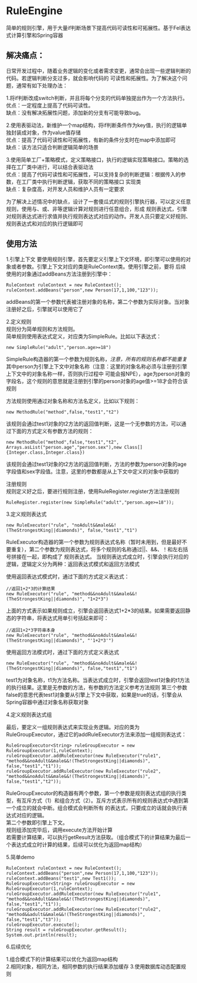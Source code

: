 # RuleEngine
简单的规则引擎，用于大量if判断场景下提高代码可读性和可拓展性。基于Fel表达式计算引擎和Spring容器  
## 解决痛点：
日常开发过程中，随着业务逻辑的变化或者需求变更，通常会出现一些逻辑判断的代码。若逻辑判断分支过多，就会影响代码的
可读性和拓展性。为了解决这个问题，通常有如下处理办法：  

1.将if判断改成switch判断，并且将每个分支的代码单独提出作为一个方法执行。  
优点：一定程度上提高了代码可读性。  
缺点：没有解决拓展性问题，添加新的分支有可能导致bug。  
  
2.使用表驱动法，新维护一个map结构，将if判断条件作为key值，执行的逻辑单独封装成对象，作为value值存储  
优点：提高了代码可读性和可拓展性，有新的条件分支时在map中添加即可  
缺点：该方法只适合判断逻辑简单的场景   
 
3.使用简单工厂+策略模式，定义策略接口，执行的逻辑实现策略接口。策略的选择在工厂类中进行，可以结合表驱动法  
优点：提高了代码可读性和可拓展性，可以支持复杂的判断逻辑：根据传入的参数，在工厂类中执行判断逻辑，获取不同的策略接口
实现类  
缺点：复杂度高，对开发人员和维护人员有一定要求      

为了解决上述情况中的缺点，设计了一套傻瓜式的规则引擎执行器，可以定义任意规则，使用与、或、非等逻辑计算对规则进行任意组合，形成
规则表达式，引擎对规则表达式进行求值并执行规则表达式对应的动作。开发人员只要定义好规则、规则表达式和对应的执行逻辑即可
## 使用方法
1.引擎上下文
要使用规则引擎，首先要定义引擎上下文环境，即引擎可以使用的对象或者参数。引擎上下文对应的类是RuleContext类。使用引擎之前，要将
后续使用的对象通过addBeans方法注册到引擎中：
```
RuleContext ruleContext = new RuleContext();
ruleContext.addBeans("person",new Person(17,1,100,"123"));
```
addBeans的第一个参数代表被注册对象的名称，第二个参数为实际对象。当对象注册好之后，引擎就可以使用它了
  
2.定义规则  
规则分为简单规则和方法规则。  
简单规则使用表达式定义，对应类为SimpleRule。比如以下表达式：
```
new SimpleRule("adult","person.age>=18")
```
SimpleRule构造器的第一个参数为规则名称，*_注意，所有的规则名称都不能重复_*  
其中person为引擎上下文中对象名称（注意：这里的对象名称必须与注册到引擎上下文中的对象名称一样，否则执行过程中
可能会报NPE），age为person对象的字段名，这个规则的意思就是注册到引擎的person对象的age值>=18才会符合该规则  

方法规则使用通过对象名称和方法名定义，比如以下规则：
```
new MethodRule("method",false,"test1","t2")
```
该规则会通过test1对象的t2方法的返回值判断，这是一个无参数的方法，可以通过下面的方式定义有参数方法的规则：
```
new MethodRule("method",false,"test1","t2", Arrays.asList("person.age","person.sex"),new Class[]{Integer.class,Integer.class})
```
该规则会通过test1对象的t2方法的返回值判断，方法的参数为person对象的age字段值和sex字段值。注意，这里的参数都是从上下文中定义的对象中获取的

注册规则  
规则定义好之后，要进行规则注册，使用RuleRegister.register方法注册规则
```
RuleRegister.register(new SimpleRule("adult","person.age>=18"));
```

3.定义规则表达式

```
new RuleExecutor("rule", "noAdult&&male&&!(TheStrongestKing||diamonds)", false,"test1","t1")
```
RuleExecutor构造器的第一个参数为规则表达式名称（暂时未用到，但是最好不要重复），第二个参数为规则表达式，将多个规则的名称通过||、&&、！和左右括号拼接在一起，即构成了
规则表达式。
当规则表达式成立时，引擎会执行对应的逻辑，逻辑定义分为两种：返回表达式模式和返回方法模式

使用返回表达式模式时，通过下面的方式定义表达式：
```
//返回1+2*3的计算结果
new RuleExecutor("rule", "method&&noAdult&&male&&!(TheStrongestKing||diamonds)", "1+2*3")
```
上面的方式表示如果规则成立，引擎会返回表达式1+2*3的结果。如果需要返回静态的字符串，将表达式用单引号括起来即可：
```
//返回1+2*3字符串本身
new RuleExecutor("rule", "method&&noAdult&&male&&!(TheStrongestKing||diamonds)", "'1+2*3'")
```

使用返回方法模式时，通过下面的方式定义表达式
```
new RuleExecutor("rule", "method&&noAdult&&male&&!(TheStrongestKing||diamonds)", false,"test1","t1")
```
test1为对象名称，t1为方法名称。当表达式成立时，引擎会返回test1对象的t1方法的执行结果。这里是无参数的方法，有参数的方法定义参考方法规则
第三个参数false的意思代表test1对象要从引擎上下文中获取，如果是true的话，引擎会从Spring容器中通过对象名称获取对象

4.定义规则表达式组  

最后，要定义一组规则表达式来实现业务逻辑。对应的类为RuleGroupExecutor，通过它的addRuleExecutor方法来添加一组规则表达式：
```
RuleGroupExecutor<String> ruleGroupExecutor = new RuleGroupExecutor(1,ruleContext);
ruleGroupExecutor.addRuleExecutor(new RuleExecutor("rule1", "method&&noAdult&&male&&!(TheStrongestKing||diamonds)", false,"test1","t1"));
ruleGroupExecutor.addRuleExecutor(new RuleExecutor("rule2", "method&&noAdult&&male&&!(TheStrongestKing||diamonds)", false,"test1","t2"));
```
RuleGroupExecutor的构造器有两个参数，第一个参数是规则表达式组的执行类型，有互斥方式（1）和组合方式（2）。互斥方式表示所有的规则表达式中遇到第一个成立的就会中断。组合模式会判断所有
的表达式，只要成立的话就会执行表达式对应的逻辑。  
第二个参数即引擎上下文。  
规则组添加完毕后，调用execute方法开始计算  
若需要计算结果，可以执行getResult方法获取。（组合模式下的计算结果为最后一个表达式成立时计算的结果，后续可以优化为返回map结构）

5.简单demo
```
RuleContext ruleContext = new RuleContext();
ruleContext.addBeans("person",new Person(17,1,100,"123"));
ruleContext.addBeans("test1",new Test1());
RuleGroupExecutor<String> ruleGroupExecutor = new RuleGroupExecutor(1,ruleContext);
ruleGroupExecutor.addRuleExecutor(new RuleExecutor("rule1", "method&&noAdult&&male&&!(TheStrongestKing||diamonds)", false,"test1","t1"));
ruleGroupExecutor.addRuleExecutor(new RuleExecutor("rule2", "method&&adult&&male&&!(TheStrongestKing||diamonds)", false,"test1","t3"));
ruleGroupExecutor.execute();
String result = ruleGroupExecutor.getResult();
System.out.println(result);
```

6.后续优化

1.组合模式下的计算结果可以优化为返回map结构  
2.相同对象，相同方法，相同参数的执行结果添加缓存
3.使用数据库动态配置规则
